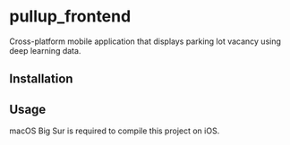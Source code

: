 # pullup_frontend

Cross-platform mobile application that displays parking lot vacancy using deep learning data.

## Installation



## Usage
macOS Big Sur is required to compile this project on iOS.



